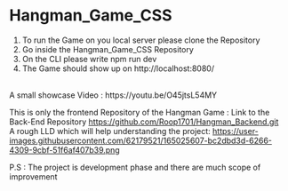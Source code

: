 # Hangman_Game_CSS

1. To run the Game on you local server please clone the Repository
2. Go inside the Hangman_Game_CSS Repository
3. On the CLI please write npm run dev
4. The Game should show up on http://localhost:8080/

<br>
A small showcase Video : https://youtu.be/O45jtsL54MY
<br>

This is only the frontend Repository of the Hangman Game :
Link to the Back-End Repository https://github.com/Roop1701/Hangman_Backend.git
<br>
A rough LLD which will help understanding the project: 
https://user-images.githubusercontent.com/62179521/165025607-bc2dbd3d-6266-4309-9cbf-51f6af407b39.png
<br>

P.S : The project is development phase and there are much scope of improvement
